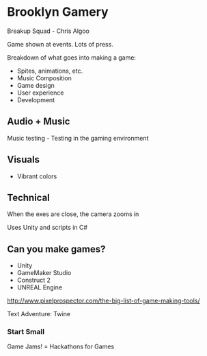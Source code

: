 # Brooklyn Gamery

Breakup Squad - Chris Algoo

Game shown at events. Lots of press.

Breakdown of what goes into making a game:
- Spites, animations, etc.
- Music Composition
- Game design
- User experience
- Development

## Audio + Music

Music testing - Testing in the gaming environment

## Visuals

- Vibrant colors

## Technical

When the exes are close, the camera zooms in

Uses Unity and scripts in C#

## Can you make games?

- Unity
- GameMaker Studio
- Construct 2
- UNREAL Engine

http://www.pixelprospector.com/the-big-list-of-game-making-tools/

Text Adventure: Twine

### Start Small

Game Jams! = Hackathons for Games
